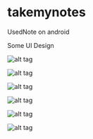 takemynotes
===========

UsedNote on android

Some UI Design

![alt tag](https://raw2.github.com/alexliubj/takemynotes/e257443fe5cd3d214dc587152fb42bd96de6be74/UI/Default.png)

![alt tag](https://raw2.github.com/alexliubj/takemynotes/e257443fe5cd3d214dc587152fb42bd96de6be74/UI/Registration.png)

![alt tag](https://raw2.github.com/alexliubj/takemynotes/e257443fe5cd3d214dc587152fb42bd96de6be74/UI/login2.png)

![alt tag](https://raw2.github.com/alexliubj/takemynotes/e257443fe5cd3d214dc587152fb42bd96de6be74/UI/Category.png)

![alt tag](https://raw2.github.com/alexliubj/takemynotes/e257443fe5cd3d214dc587152fb42bd96de6be74/UI/SubCategory.png)

![alt tag](https://raw2.github.com/alexliubj/takemynotes/e257443fe5cd3d214dc587152fb42bd96de6be74/UI/Details.png)
